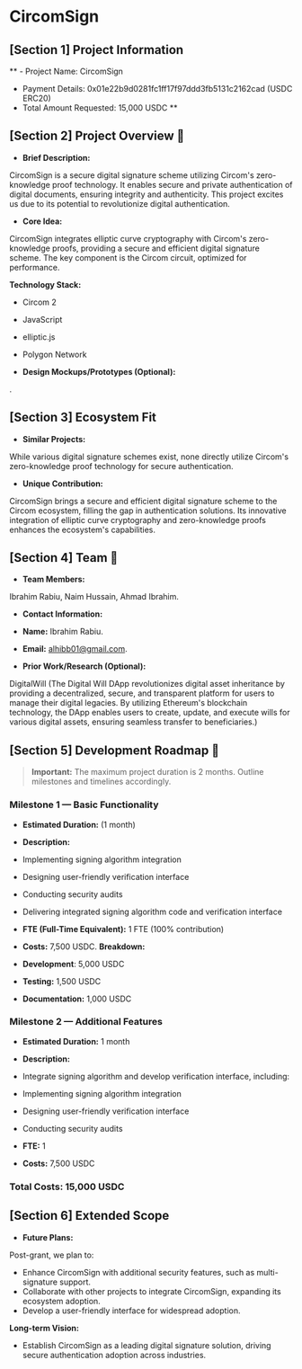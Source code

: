 
# CircomSign
 

## [Section 1] Project Information

** - Project Name: CircomSign
 - Payment Details: 0x01e22b9d0281fc1ff17f97ddd3fb5131c2162cad (USDC ERC20)
 - Total Amount Requested: 15,000 USDC **



## [Section 2] Project Overview :page_facing_up:

  

-  **Brief Description:**

CircomSign is a secure digital signature scheme utilizing Circom's zero-knowledge proof technology. It enables secure and private authentication of digital documents, ensuring integrity and authenticity. This project excites us due to its potential to revolutionize digital authentication.

  

-  **Core Idea:**

CircomSign integrates elliptic curve cryptography with Circom's zero-knowledge proofs, providing a secure and efficient digital signature scheme. The key component is the Circom circuit, optimized for performance.

**Technology Stack:**
- Circom 2
- JavaScript
- elliptic.js
- Polygon Network
  


-  **Design Mockups/Prototypes (Optional):**

.


  

## [Section 3] Ecosystem Fit

  

-  **Similar Projects:**

While various digital signature schemes exist, none directly utilize Circom's zero-knowledge proof technology for secure authentication.
  

-  **Unique Contribution:**

CircomSign brings a secure and efficient digital signature scheme to the Circom ecosystem, filling the gap in authentication solutions. Its innovative integration of elliptic curve cryptography and zero-knowledge proofs enhances the ecosystem's capabilities.
  

## [Section 4] Team :busts_in_silhouette:

  

-  **Team Members:**

Ibrahim Rabiu, Naim Hussain, Ahmad Ibrahim.

  

-  **Contact Information:**

-  **Name:** Ibrahim Rabiu.

-  **Email:** alhibb01@gmail.com.

  

-  **Prior Work/Research (Optional):**

DigitalWill (The Digital Will DApp revolutionizes digital asset inheritance by providing a decentralized, secure, and transparent platform for users to manage their digital legacies. By utilizing Ethereum's blockchain technology, the DApp enables users to create, update, and execute wills for various digital assets, ensuring seamless transfer to beneficiaries.)
  

## [Section 5] Development Roadmap :open_book:

  

>  **Important:** The maximum project duration is 2 months. Outline milestones and timelines accordingly.

  

### Milestone 1 — Basic Functionality

  

-  **Estimated Duration:** (1 month)

-  **Description:**
- Implementing signing algorithm integration
- Designing user-friendly verification interface
- Conducting security audits
- Delivering integrated signing algorithm code and verification interface

-  **FTE (Full-Time Equivalent):** 1 FTE (100% contribution)
-  **Costs:** 7,500 USDC.
   **Breakdown:**
-  **Development**: 5,000 USDC
-  **Testing:** 1,500 USDC
-  **Documentation:** 1,000 USDC

  

### Milestone 2 — Additional Features



-  **Estimated Duration:** 1 month

-  **Description:**
-  Integrate signing algorithm and develop verification interface, including:
-  Implementing signing algorithm integration
-  Designing user-friendly verification interface
-  Conducting security audits
-  **FTE:** 1

-  **Costs:** 7,500 USDC

  
  ### Total Costs:  15,000 USDC

## [Section 6] Extended Scope

  

-  **Future Plans:**

Post-grant, we plan to:
- Enhance CircomSign with additional security features, such as multi-signature support.
- Collaborate with other projects to integrate CircomSign, expanding its ecosystem adoption.
- Develop a user-friendly interface for widespread adoption.

**Long-term Vision:**
- Establish CircomSign as a leading digital signature solution, driving secure authentication adoption across industries.
